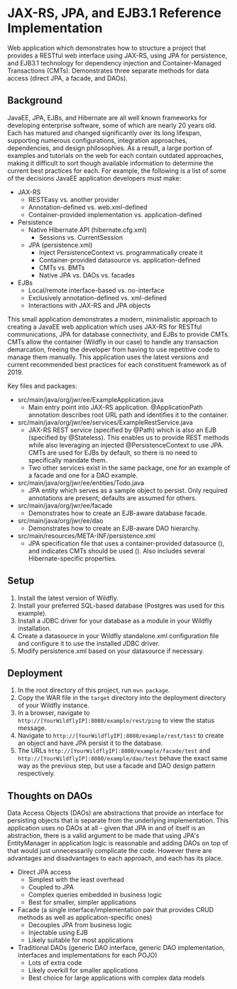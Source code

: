 # JAX-RS, JPA, and EJB3.1 Reference Implementation

Web application which demonstrates how to structure a project that provides a RESTful web interface using JAX-RS, using JPA for persistence, and EJB3.1 technology for dependency injection and Container-Managed Transactions (CMTs).  Demonstrates three separate methods for data access (direct JPA, a facade, and DAOs).

## Background

JavaEE, JPA, EJBs, and Hibernate are all well known frameworks for developing enterprise software, some of which are nearly 20 years old.  Each has matured and changed significantly over its long lifespan, supporting numerous configurations, integration approaches, dependencies, and design philosophies.  As a result, a large portion of examples and tutorials on the web for each contain outdated approaches, making it difficult to sort though available information to determine the current best practices for each.  For example, the following is a list of some of the decisions JavaEE application developers must make:

* JAX-RS
	* RESTEasy vs. another provider
	* Annotation-defined vs. web.xml-defined
	* Container-provided implementation vs. application-defined
* Persistence
	* Native Hibernate API (hibernate.cfg.xml)
		* Sessions vs. CurrentSession
	* JPA (persistence.xml)
		* Inject PersistenceContext vs. programmatically create it
		* Container-provided datasource vs. application-defined
		* CMTs vs. BMTs
		* Native JPA vs. DAOs vs. facades
* EJBs
	* Local/remote interface-based vs. no-interface
	* Exclusively annotation-defined vs. xml-defined
	* Interactions with JAX-RS and JPA objects

This small application demonstrates a modern, minimalistic approach to creating a JavaEE web application which uses JAX-RS for RESTful communications, JPA for database connectivity, and EJBs to provide CMTs.  CMTs allow the container (Wildfly in our case) to handle any transaction demarcation, freeing the developer from having to use repetitive code to manage them manually.  This application uses the latest versions and current recommended best practices for each constituent framework as of 2019.

Key files and packages:

* src/main/java/org/jwr/ee/ExampleApplication.java
	* Main entry point into JAX-RS application.  @ApplicationPath annotation describes root URL path and identifies it to the container.
* src/main/java/org/jwr/ee/services/ExampleRestService.java
	* JAX-RS REST service (specified by @Path) which is also an EJB (specified by @Stateless).  This enables us to provide REST methods while also leveraging an injected @PersistenceContext to use JPA.  CMTs are used for EJBs by default, so there is no need to specifically mandate them.
	* Two other services exist in the same package, one for an example of a facade and one for a DAO example.
* src/main/java/org/jwr/ee/entities/Todo.java
	* JPA entity which serves as a sample object to persist.  Only required annotations are present; defaults are assumed for others.
* src/main/java/org/jwr/ee/facade
	* Demonstrates how to create an EJB-aware database facade.
* src/main/java/org/jwr/ee/dao
	* Demonstrates how to create an EJB-aware DAO hierarchy.
* src/main/resources/META-INF/persistence.xml
	* JPA specification file that uses a container-provided datasource (<jta-data-source>), and indicates CMTs should be used (<transaction-type>).  Also includes several Hibernate-specific properties.

## Setup

1. Install the latest version of Wildfly.
2. Install your preferred SQL-based database (Postgres was used for this example).
3. Install a JDBC driver for your database as a module in your Wildfly installation.
4. Create a datasource in your Wildfly standalone.xml configuration file and configure it to use the installed JDBC driver.
5. Modify persistence.xml based on your datasource if necessary.

## Deployment

1. In the root directory of this project, run `mvn package`.
2. Copy the WAR file in the `target` directory into the deployment directory of your Wildfly instance.
3. In a browser, navigate to `http://[YourWildflyIP]:8080/example/rest/ping` to view the status message.
4. Navigate to `http://[YourWildflyIP]:8080/example/rest/test` to create an object and have JPA persist it to the database.
5. The URLs `http://[YourWildflyIP]:8080/example/facade/test` and `http://[YourWildflyIP]:8080/example/dao/test` behave the exact same way as the previous step, but use a facade and DAO design pattern respectively.

## Thoughts on DAOs

Data Access Objects (DAOs) are abstractions that provide an interface for persisting objects that is separate from the underlying implementation.  This application uses no DAOs at all - given that JPA in and of itself is an abstraction, there is a valid argument to be made that using JPA's EntityManager in application logic is reasonable and adding DAOs on top of that would just unnecessarily complicate the code.  However there are advantages and disadvantages to each approach, and each has its place.

* Direct JPA access
	* Simplest with the least overhead
	* Coupled to JPA
	* Complex queries embedded in business logic
	* Best for smaller, simpler applications
* Facade (a single interface/implementation pair that provides CRUD methods as well as application-specific ones)
	* Decouples JPA from business logic
	* Injectable using EJB
	* Likely suitable for most applications
* Traditional DAOs (generic DAO interface, generic DAO implementation, interfaces and implementations for each POJO)
	* Lots of extra code
	* Likely overkill for smaller applications
	* Best choice for large applications with complex data models